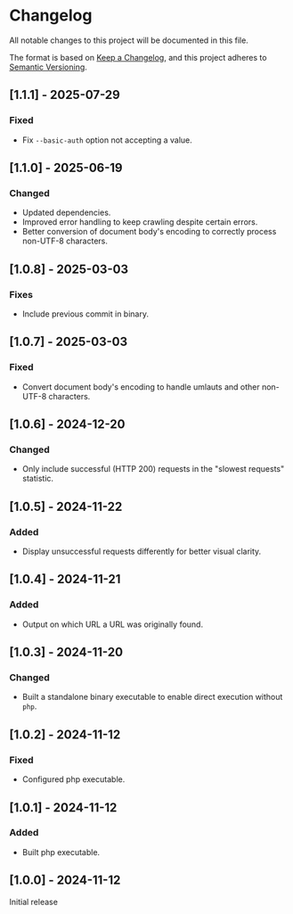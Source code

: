 # Changelog

All notable changes to this project will be documented in this file.

The format is based on [Keep a Changelog](https://keepachangelog.com/en/1.1.0/),
and this project adheres to [Semantic Versioning](https://semver.org/spec/v2.0.0.html).

## [1.1.1] - 2025-07-29
### Fixed
- Fix `--basic-auth` option not accepting a value.

## [1.1.0] - 2025-06-19
### Changed
- Updated dependencies.
- Improved error handling to keep crawling despite certain errors.
- Better conversion of document body's encoding to correctly process non-UTF-8 characters.

## [1.0.8] - 2025-03-03
### Fixes
- Include previous commit in binary.

## [1.0.7] - 2025-03-03
### Fixed
- Convert document body's encoding to handle umlauts and other non-UTF-8 characters.

## [1.0.6] - 2024-12-20
### Changed
- Only include successful (HTTP 200) requests in the "slowest requests" statistic.

## [1.0.5] - 2024-11-22
### Added
- Display unsuccessful requests differently for better visual clarity.

## [1.0.4] - 2024-11-21
### Added
- Output on which URL a URL was originally found.

## [1.0.3] - 2024-11-20
### Changed
- Built a standalone binary executable to enable direct execution without `php`.

## [1.0.2] - 2024-11-12
### Fixed
- Configured php executable.

## [1.0.1] - 2024-11-12
### Added
- Built php executable.

## [1.0.0] - 2024-11-12
Initial release
